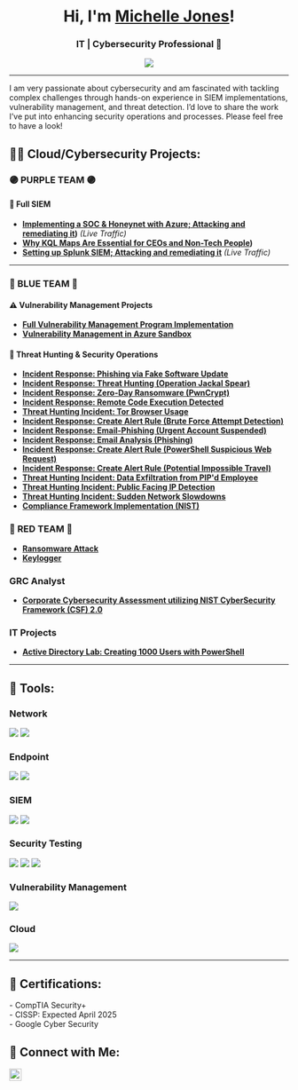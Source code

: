 <h1 align="center">Hi, I'm <a href="https://www.linkedin.com/in/michelle-y-jones/">Michelle Jones</a>!</h1>
<h3 align="center">IT | Cybersecurity Professional 🔐</h3>

<div align="center">
    <a href="https://www.linkedin.com/in/michelle-y-jones"><img src="https://img.shields.io/badge/-LinkedIn-0072b1?&style=for-the-badge&logo=linkedin&logoColor=white" /></a>
</div>

---

I am very passionate about cybersecurity and am fascinated with tackling complex challenges through hands-on experience in SIEM implementations, vulnerability management, and threat detection. I’d love to share the work I’ve put into enhancing security operations and processes. Please feel free to have a look!

<h2>👨‍💻 Cloud/Cybersecurity Projects:</h2>

### 🟣 PURPLE TEAM 🟣
#### 🎯 Full SIEM
- **[Implementing a SOC & Honeynet with Azure; Attacking and remediating it](https://github.com/MicheJones/building-a-soc-honeynet-in-azure-live-traffic-/tree/main))** *(Live Traffic)*
- **[Why KQL Maps Are Essential for CEOs and Non-Tech People](https://github.com/MicheJones/KQL-Maps-Are-Essential-for-CEOs/tree/main))**
- **[Setting up Splunk SIEM; Attacking and remediating it](https://github.com/MicheJones/Splunk-Lab/tree/main)** *(Live Traffic)*  

---

### 🔵 BLUE TEAM 🔵
#### ⚠️ Vulnerability Management Projects
- **[Full Vulnerability Management Program Implementation](https://github.com/MicheJones/vulnerability-management-program)**  
- **[Vulnerability Management in Azure Sandbox](https://github.com/MicheJones/vulnerability-management-with-nessus-on-sandbox-network)**
 
#### 🚨 Threat Hunting & Security Operations
- **[Incident Response: Phishing via Fake Software Update ](https://github.com/MicheJones/Incident-Response/tree/main)**
- **[Incident Response: Threat Hunting (Operation Jackal Spear) ](https://github.com/MicheJones/Threat-Hunting-Scenario-Operation-Jackal-Spear/tree/main)**
- **[Incident Response: Zero-Day Ransomware (PwnCrypt)](https://github.com/MicheJones/Incident-Response-Plan-Zero-Day-Ransomware/tree/main)**
- **[Incident Response: Remote Code Execution Detected](https://github.com/MicheJones/Threat-Hunt-Report-Remote-Code-Execution-Detection-/tree/main)**
- **[Threat Hunting Incident: Tor Browser Usage](https://github.com/MicheJones/Threat-Hunt-Report-Unauthorized-TOR-Usage/tree/main)**
- **[Incident Response: Create Alert Rule (Brute Force Attempt Detection)](https://github.com/MicheJones/Incident-Response-Brute-Force-Attempt-Detection/tree/main)**
- **[Incident Response: Email-Phishing (Urgent Account Suspended)](https://github.com/MicheJones/Incident-Response-Email-Phishing-Urgent/tree/main)**
- **[Incident Response: Email Analysis (Phishing)](https://github.com/MicheJones/Email-Analysis-Phishing-/tree/main)**
- **[Incident Response: Create Alert Rule (PowerShell Suspicious Web Request)](https://github.com/MicheJones/Incident-Response-Create-Alert-Rule/tree/main)**
- **[Incident Response: Create Alert Rule (Potential Impossible Travel)](https://github.com/MicheJones/Incident-Response-Create-Alert-Rule-PowerShell-Suspicious/tree/main)**
- **[Threat Hunting Incident: Data Exfiltration from PIP'd Employee](https://github.com/MicheJones/Incident-Report-Create-Alert-Rule-Potential-/tree/main)**
- **[Threat Hunting Incident: Public Facing IP Detection](https://github.com/MicheJones/Data-Exfiltration-from-PIP-d-Employee/tree/main)**
- **[Threat Hunting Incident: Sudden Network Slowdowns](https://github.com/MicheJones/Detection-of-Internet-facing-sensitive-assets/tree/main)**
- **[Compliance Framework Implementation (NIST)](https://github.com/MicheJones/Implementing-Security-Controls-Towards-NIST-SP-800-53/tree/main)**   
    
### 🔴 RED TEAM 🔴
- **[Ransomware Attack](https://github.com/MicheJones/Ransomware-Attack/tree/main)**  
- **[Keylogger](https://github.com/MicheJones/Stealth-Keylogger-To-Attack/tree/main)**

### GRC Analyst ###
- **[Corporate Cybersecurity Assessment utilizing NIST CyberSecurity Framework (CSF) 2.0](https://github.com/TrevinoParker7/GRC-Analyst-Project)**

###   IT Projects
- **[Active Directory Lab: Creating 1000 Users with PowerShell](https://github.com/trevinoparker7/AD-Lab)**

  
---
<h2>🧰 Tools:</h2>

### Network
<div>
    <img src="https://img.shields.io/badge/-Active%20Directory-0078D4?&style=for-the-badge&logo=Windows&logoColor=white" />
    <img src="https://img.shields.io/badge/-Wireshark-1679A7?&style=for-the-badge&logo=Wireshark&logoColor=white" />
</div>

### Endpoint
<div>
    <img src="https://img.shields.io/badge/-Microsoft_Defender_for_Endpoint-00A4EF?&style=for-the-badge&logo=Microsoft&logoColor=white" />
    <img src="https://img.shields.io/badge/-Kali%20Linux-557C89?&style=for-the-badge&logo=Kali%20Linux&logoColor=white" />
</div>

### SIEM
<div>
    <img src="https://img.shields.io/badge/-Microsoft_Sentinel-00A4EF?&style=for-the-badge&logo=Microsoft&logoColor=white" />
    <img src="https://img.shields.io/badge/-Splunk-000000?&style=for-the-badge&logo=Splunk&logoColor=white" />
</div>

### Security Testing
<div>
    <img src="https://img.shields.io/badge/-Atomic_Red_Team-FF0000?&style=for-the-badge&logo=atomic-red-team&logoColor=white" />
    <img src="https://img.shields.io/badge/-PowerShell-2E6DBF?&style=for-the-badge&logo=PowerShell&logoColor=white" />
    <img src="https://img.shields.io/badge/-Bash-4EAA25?&style=for-the-badge&logo=GNU%20Bash&logoColor=white" />
</div>

### Vulnerability Management
<div>
    <img src="https://img.shields.io/badge/-Tenable-3E4D88?&style=for-the-badge&logo=Tenable&logoColor=white" />
</div>

### Cloud
<div>
    <img src="https://img.shields.io/badge/-Microsoft%20Azure-0078D4?&style=for-the-badge&logo=Microsoft%20Azure&logoColor=white" />
</div>

---

<h2>📜 Certifications:</h2>
- CompTIA Security+ <br>- CISSP: Expected April 2025 <br>- Google Cyber Security

<h2>🤳 Connect with Me:</h2>
<a href="https://www.linkedin.com/in/michelle-y-jones"><img src="https://cdn.jsdelivr.net/npm/simple-icons@v3/icons/linkedin.svg" width="22px" alt="LinkedIn" /></a>
